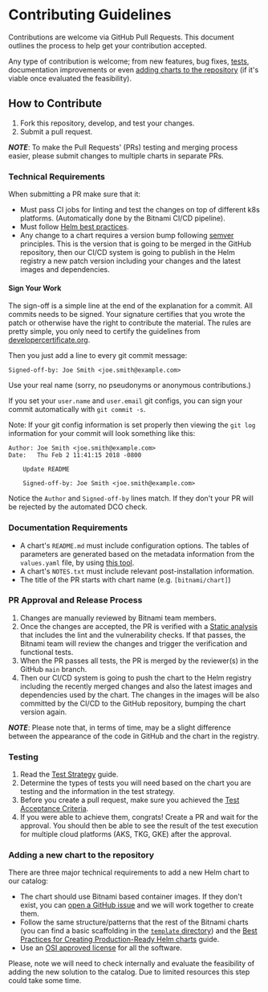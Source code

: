 # Contributing Guidelines

Contributions are welcome via GitHub Pull Requests. This document outlines the process to help get your contribution accepted.

Any type of contribution is welcome; from new features, bug fixes, [tests](#testing), documentation improvements or even [adding charts to the repository](#adding-a-new-chart-to-the-repository) (if it's viable once evaluated the feasibility).

## How to Contribute

1. Fork this repository, develop, and test your changes.
2. Submit a pull request.

***NOTE***: To make the Pull Requests' (PRs) testing and merging process easier, please submit changes to multiple charts in separate PRs.

### Technical Requirements

When submitting a PR make sure that it:
- Must pass CI jobs for linting and test the changes on top of different k8s platforms. (Automatically done by the Bitnami CI/CD pipeline).
- Must follow [Helm best practices](https://helm.sh/docs/chart_best_practices/).
- Any change to a chart requires a version bump following [semver](https://semver.org/) principles. This is the version that is going to be merged in the GitHub repository, then our CI/CD system is going to publish in the Helm registry a new patch version including your changes and the latest images and dependencies.

#### Sign Your Work

The sign-off is a simple line at the end of the explanation for a commit. All commits needs to be signed. Your signature certifies that you wrote the patch or otherwise have the right to contribute the material. The rules are pretty simple, you only need to certify the guidelines from [developercertificate.org](https://developercertificate.org/).

Then you just add a line to every git commit message:

    Signed-off-by: Joe Smith <joe.smith@example.com>

Use your real name (sorry, no pseudonyms or anonymous contributions.)

If you set your `user.name` and `user.email` git configs, you can sign your commit automatically with `git commit -s`.

Note: If your git config information is set properly then viewing the `git log` information for your commit will look something like this:

```
Author: Joe Smith <joe.smith@example.com>
Date:   Thu Feb 2 11:41:15 2018 -0800

    Update README

    Signed-off-by: Joe Smith <joe.smith@example.com>
```

Notice the `Author` and `Signed-off-by` lines match. If they don't your PR will be rejected by the automated DCO check.

### Documentation Requirements

- A chart's `README.md` must include configuration options. The tables of parameters are generated based on the metadata information from the `values.yaml` file, by using [this tool](https://github.com/bitnami-labs/readme-generator-for-helm).
- A chart's `NOTES.txt` must include relevant post-installation information.
- The title of the PR starts with chart name (e.g. `[bitnami/chart]`)

### PR Approval and Release Process

1. Changes are manually reviewed by Bitnami team members.
1. Once the changes are accepted, the PR is verified with a [Static analysis](https://github.com/bitnami/charts/blob/main/TESTING.md#Static-analysis) that includes the lint and the vulnerability checks. If that passes, the Bitnami team will review the changes and trigger the verification and functional tests.
1. When the PR passes all tests, the PR is merged by the reviewer(s) in the GitHub `main` branch.
1. Then our CI/CD system is going to push the chart to the Helm registry including the recently merged changes and also the latest images and dependencies used by the chart. The changes in the images will be also committed by the CI/CD to the GitHub repository, bumping the chart version again.

***NOTE***: Please note that, in terms of time, may be a slight difference between the appearance of the code in GitHub and the chart in the registry.

### Testing

1. Read the [Test Strategy](https://github.com/bitnami/charts/blob/main/TESTING.md) guide.
2. Determine the types of tests you will need based on the chart you are testing and the information in the test strategy.
3. Before you create a pull request, make sure you achieved the [Test Acceptance Criteria](https://github.com/bitnami/charts/blob/main/TESTING.md#Test-acceptance-criteria).
4. If you were able to achieve them, congrats! Create a PR and wait for the approval. You should then be able to see the result of the test execution for multiple cloud platforms (AKS, TKG, GKE) after the approval.

### Adding a new chart to the repository

There are three major technical requirements to add a new Helm chart to our catalog:
- The chart should use Bitnami based container images. If they don't exist, you can [open a GitHub issue](https://github.com/bitnami/charts/issues/new/choose) and we will work together to create them.
- Follow the same structure/patterns that the rest of the Bitnami charts (you can find a basic scaffolding in the [`template` directory](https://github.com/bitnami/charts/tree/main/template)) and the [Best Practices for Creating Production-Ready Helm charts](https://docs.bitnami.com/tutorials/production-ready-charts/) guide.
- Use an [OSI approved license](https://opensource.org/licenses) for all the software.

Please, note we will need to check internally and evaluate the feasibility of adding the new solution to the catalog. Due to limited resources this step could take some time.
